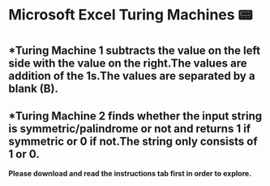 # Microsoft Excel Turing Machines 📟

## *Turing Machine 1 subtracts the value on the left side with the value on the right.The values are addition of the 1s.The values are separated by a blank (B).
## *Turing Machine 2 finds whether the input string is symmetric/palindrome or not and returns 1 if symmetric or 0 if not.The string only consists of 1 or 0.


<strong> Please download and read the instructions tab first in order to explore.  </strong>
